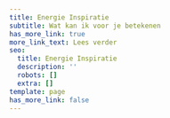 ```yaml
---
title: Energie Inspiratie
subtitle: Wat kan ik voor je betekenen
has_more_link: true
more_link_text: Lees verder
seo:
  title: Energie Inspiratie
  description: ''
  robots: []
  extra: []
template: page
has_more_link: false
---
```

